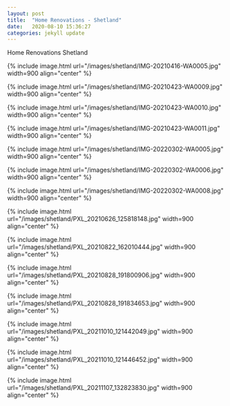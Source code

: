 ```yaml
---
layout: post
title:  "Home Renovations - Shetland"
date:   2020-08-10 15:36:27
categories: jekyll update
---
```


Home Renovations Shetland

{% include image.html url="/images/shetland/IMG-20210416-WA0005.jpg" width=900 align="center" %}

{% include image.html url="/images/shetland/IMG-20210423-WA0009.jpg" width=900 align="center" %}

{% include image.html url="/images/shetland/IMG-20210423-WA0010.jpg" width=900 align="center" %}

{% include image.html url="/images/shetland/IMG-20210423-WA0011.jpg" width=900 align="center" %}

{% include image.html url="/images/shetland/IMG-20220302-WA0005.jpg" width=900 align="center" %}

{% include image.html url="/images/shetland/IMG-20220302-WA0006.jpg" width=900 align="center" %}

{% include image.html url="/images/shetland/IMG-20220302-WA0008.jpg" width=900 align="center" %}

{% include image.html url="/images/shetland/PXL_20210626_125818148.jpg" width=900 align="center" %}

{% include image.html url="/images/shetland/PXL_20210822_162010444.jpg" width=900 align="center" %}

{% include image.html url="/images/shetland/PXL_20210828_191800906.jpg" width=900 align="center" %}

{% include image.html url="/images/shetland/PXL_20210828_191834653.jpg" width=900 align="center" %}

{% include image.html url="/images/shetland/PXL_20211010_121442049.jpg" width=900 align="center" %}

{% include image.html url="/images/shetland/PXL_20211010_121446452.jpg" width=900 align="center" %}

{% include image.html url="/images/shetland/PXL_20211107_132823830.jpg" width=900 align="center" %}